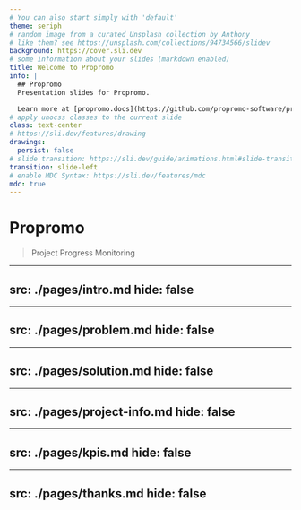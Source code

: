 ```yaml
---
# You can also start simply with 'default'
theme: seriph
# random image from a curated Unsplash collection by Anthony
# like them? see https://unsplash.com/collections/94734566/slidev
background: https://cover.sli.dev
# some information about your slides (markdown enabled)
title: Welcome to Propromo
info: |
  ## Propromo
  Presentation slides for Propromo.

  Learn more at [propromo.docs](https://github.com/propromo-software/propromo.docs)
# apply unocss classes to the current slide
class: text-center
# https://sli.dev/features/drawing
drawings:
  persist: false
# slide transition: https://sli.dev/guide/animations.html#slide-transitions
transition: slide-left
# enable MDC Syntax: https://sli.dev/features/mdc
mdc: true
---
```


# Propromo

> Project Progress Monitoring

---
src: ./pages/intro.md
hide: false
---

---
src: ./pages/problem.md
hide: false
---

---
src: ./pages/solution.md
hide: false
---

---
src: ./pages/project-info.md
hide: false
---

---
src: ./pages/kpis.md
hide: false
---

---
src: ./pages/thanks.md
hide: false
---
